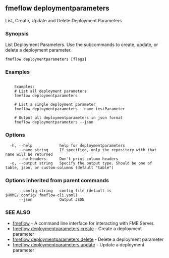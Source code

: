 ## fmeflow deploymentparameters

List, Create, Update and Delete Deployment Parameters

### Synopsis

List Deployment Parameters. Use the subcommands to create, update, or delete a deployment parameter.

```
fmeflow deploymentparameters [flags]
```

### Examples

```

	Examples:
	# List all deployment parameters
	fmeflow deploymentparameters
	
	# List a single deployment parameter
	fmeflow deploymentparameters --name testParameter
	
	# Output all deploymentparameters in json format
	fmeflow deploymentparameters --json
```

### Options

```
  -h, --help            help for deploymentparameters
      --name string     If specified, only the repository with that name will be returned
      --no-headers      Don't print column headers
  -o, --output string   Specify the output type. Should be one of table, json, or custom-columns (default "table")
```

### Options inherited from parent commands

```
      --config string   config file (default is $HOME/.config/.fmeflow-cli.yaml)
      --json            Output JSON
```

### SEE ALSO

* [fmeflow](fmeflow.md)	 - A command line interface for interacting with FME Server.
* [fmeflow deploymentparameters create](fmeflow_deploymentparameters_create.md)	 - Create a deployment parameter
* [fmeflow deploymentparameters delete](fmeflow_deploymentparameters_delete.md)	 - Delete a deployment parameter
* [fmeflow deploymentparameters update](fmeflow_deploymentparameters_update.md)	 - Update a deployment parameter


